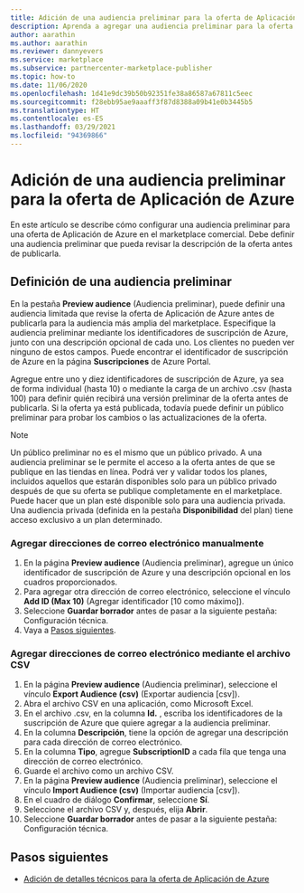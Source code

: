 ```yaml
---
title: Adición de una audiencia preliminar para la oferta de Aplicación de Azure
description: Aprenda a agregar una audiencia preliminar para la oferta de Aplicación de Azure en el Centro de partners.
author: aarathin
ms.author: aarathin
ms.reviewer: dannyevers
ms.service: marketplace
ms.subservice: partnercenter-marketplace-publisher
ms.topic: how-to
ms.date: 11/06/2020
ms.openlocfilehash: 1d41e9dc39b50b92351fe38a86587a67811c5eec
ms.sourcegitcommit: f28ebb95ae9aaaff3f87d8388a09b41e0b3445b5
ms.translationtype: HT
ms.contentlocale: es-ES
ms.lasthandoff: 03/29/2021
ms.locfileid: "94369866"
---
```

# <a name="how-to-add-a-preview-audience-for-your-azure-application-offer"></a>Adición de una audiencia preliminar para la oferta de Aplicación de Azure

En este artículo se describe cómo configurar una audiencia preliminar para una oferta de Aplicación de Azure en el marketplace comercial. Debe definir una audiencia preliminar que pueda revisar la descripción de la oferta antes de publicarla.

## <a name="define-a-preview-audience"></a>Definición de una audiencia preliminar

En la pestaña **Preview audience** (Audiencia preliminar), puede definir una audiencia limitada que revise la oferta de Aplicación de Azure antes de publicarla para la audiencia más amplia del marketplace. Especifique la audiencia preliminar mediante los identificadores de suscripción de Azure, junto con una descripción opcional de cada uno. Los clientes no pueden ver ninguno de estos campos. Puede encontrar el identificador de suscripción de Azure en la página **Suscripciones** de Azure Portal.

Agregue entre uno y diez identificadores de suscripción de Azure, ya sea de forma individual (hasta 10) o mediante la carga de un archivo .csv (hasta 100) para definir quién recibirá una versión preliminar de la oferta antes de publicarla. Si la oferta ya está publicada, todavía puede definir un público preliminar para probar los cambios o las actualizaciones de la oferta.

> [!NOTE]
> Un público preliminar no es el mismo que un público privado. A una audiencia preliminar se le permite el acceso a la oferta antes de que se publique en las tiendas en línea. Podrá ver y validar todos los planes, incluidos aquellos que estarán disponibles solo para un público privado después de que su oferta se publique completamente en el marketplace. Puede hacer que un plan esté disponible solo para una audiencia privada. Una audiencia privada (definida en la pestaña **Disponibilidad** del plan) tiene acceso exclusivo a un plan determinado.

### <a name="add-email-addresses-manually"></a>Agregar direcciones de correo electrónico manualmente

1. En la página **Preview audience** (Audiencia preliminar), agregue un único identificador de suscripción de Azure y una descripción opcional en los cuadros proporcionados.
1. Para agregar otra dirección de correo electrónico, seleccione el vínculo **Add ID (Max 10)** (Agregar identificador [10 como máximo]).
1. Seleccione **Guardar borrador** antes de pasar a la siguiente pestaña: Configuración técnica.
1. Vaya a [Pasos siguientes](#next-steps).

### <a name="add-email-addresses-using-the-csv-file"></a>Agregar direcciones de correo electrónico mediante el archivo CSV

1. En la página **Preview audience** (Audiencia preliminar), seleccione el vínculo **Export Audience (csv)** (Exportar audiencia [csv]).
1. Abra el archivo CSV en una aplicación, como Microsoft Excel.
1. En el archivo .csv, en la columna **Id.** , escriba los identificadores de la suscripción de Azure que quiere agregar a la audiencia preliminar.
1. En la columna **Descripción**, tiene la opción de agregar una descripción para cada dirección de correo electrónico.
1. En la columna **Tipo**, agregue **SubscriptionID** a cada fila que tenga una dirección de correo electrónico.
1. Guarde el archivo como un archivo CSV.
1. En la página **Preview audience** (Audiencia preliminar), seleccione el vínculo **Import Audience (csv)** (Importar audiencia [csv]).
1. En el cuadro de diálogo **Confirmar**, seleccione **Sí**.
1. Seleccione el archivo CSV y, después, elija **Abrir**.
1. Seleccione **Guardar borrador** antes de pasar a la siguiente pestaña: Configuración técnica.

## <a name="next-steps"></a>Pasos siguientes

- [Adición de detalles técnicos para la oferta de Aplicación de Azure](create-new-azure-apps-offer-technical.md)
